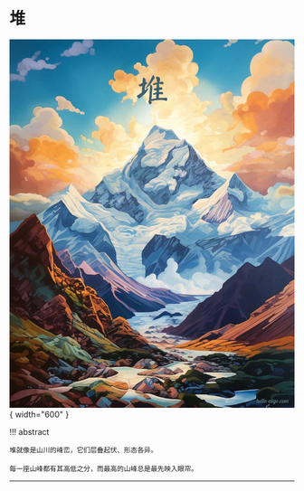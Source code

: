 # 堆

<div class="center-table" markdown>

![堆](../assets/covers/chapter_heap.jpg){ width="600" }

</div>

!!! abstract

    堆就像是山川的峰峦，它们层叠起伏、形态各异。
    
    每一座山峰都有其高低之分，而最高的山峰总是最先映入眼帘。



-----------------------------------------------------------------

